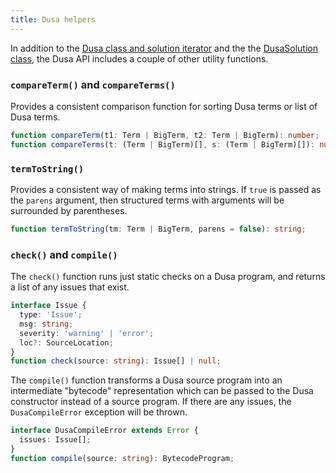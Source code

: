 ```yaml
---
title: Dusa helpers
---
```


In addition to the [Dusa class and solution iterator](/docs/api/dusa/) and the
the [DusaSolution class](/docs/api/dusasolution/), the Dusa API includes a
couple of other utility functions.

### `compareTerm()` and `compareTerms()`

Provides a consistent comparison function for sorting Dusa terms or list of
Dusa terms.

```typescript
function compareTerm(t1: Term | BigTerm, t2: Term | BigTerm): number;
function compareTerms(t: (Term | BigTerm)[], s: (Term | BigTerm)[]): number;
```

### `termToString()`

Provides a consistent way of making terms into strings. If `true` is passed
as the `parens` argument, then structured terms with arguments will be
surrounded by parentheses.

```typescript
function termToString(tm: Term | BigTerm, parens = false): string;
```

### `check()` and `compile()`

The `check()` function runs just static checks on a Dusa program, and returns
a list of any issues that exist.

```typescript
interface Issue {
  type: 'Issue';
  msg: string;
  severity: 'warning' | 'error';
  loc?: SourceLocation;
}
function check(source: string): Issue[] | null;
```

The `compile()` function transforms a Dusa source program into an
intermediate "bytecode" representation which can be passed to the Dusa
constructor instead of a source program. If there are any issues, the
`DusaCompileError` exception will be thrown.

```typescript
interface DusaCompileError extends Error {
  issues: Issue[];
}
function compile(source: string): BytecodeProgram;
```
